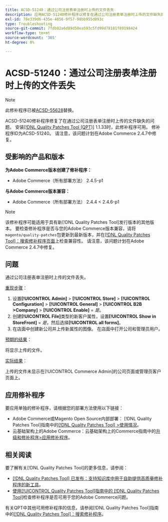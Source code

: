 ```yaml
---
title: ACSD-51240：通过公司注册表单注册时上传的文件丢失
description: 应用ACSD-51240修补程序以修复在通过公司注册表单注册时上传的文件缺失的Adobe Commerce问题。
exl-id: 78e339d6-435e-4856-9f57-98bb955d093c
type: Troubleshooting
source-git-commit: 7fdb02a6d89d50ea593c5fd99d78101f89198424
workflow-type: tm+mt
source-wordcount: '365'
ht-degree: 0%

---
```


# ACSD-51240：通过公司注册表单注册时上传的文件丢失

>[!NOTE]
>
>此修补程序已被[ACSD-55628](/help/tools/quality-patches-tool/patches-available-in-qpt/v1-1-42/acsd-55628-upload-file-company-registration-form-replace-file-customer-attribute-storefront.md)替换。

ACSD-51240修补程序修复了在通过公司注册表单注册时上传的文件缺失的问题。 安装[[!DNL Quality Patches Tool (QPT)]](https://experienceleague.adobe.com/zh-hans/docs/commerce-operations/tools/quality-patches-tool/quality-patches-tool-to-self-serve-quality-patches) 1.1.33时，此修补程序可用。 修补程序ID为ACSD-51240。 请注意，该问题计划在Adobe Commerce 2.4.7中修复。

## 受影响的产品和版本

**为Adobe Commerce版本创建了修补程序：**

* Adobe Commerce（所有部署方法） 2.4.5-p1

**与Adobe Commerce版本兼容：**

* Adobe Commerce（所有部署方法） 2.4.4 &lt; 2.4.6-p1

>[!NOTE]
>
>该修补程序可能适用于具有新[!DNL Quality Patches Tool]发行版本的其他版本。 要检查修补程序是否与您的Adobe Commerce版本兼容，请将`magento/quality-patches`包更新到最新版本，并在[[!DNL Quality Patches Tool]：搜索修补程序页面](<https://experienceleague.adobe.com/tools/commerce-quality-patches/index.html?lang=zh-Hans>)上检查兼容性。 请注意，该问题计划在Adobe Commerce 2.4.7中修复。

## 问题

通过公司注册表单注册时上传的文件丢失。

<u>重现步骤</u>：

1. 设置&#x200B;**[!UICONTROL Admin]** > **[!UICONTROL Store]** > **[!UICONTROL Configuration]** > **[!UICONTROL General]** > **[!UICONTROL B2B >Company]** > **[!UICONTROL Enable]** = *是*。
1. 创建&#x200B;**[!UICONTROL File]**&#x200B;类型的新客户属性，设置&#x200B;**[!UICONTROL Show in StoreFront]** = *是*，然后选择&#x200B;**[!UICONTROL all forms]**。
1. 在店面中创建新公司并上传新属性的图像。
在店面中打开公司和管理员用户。

<u>预期的结果</u>：

将显示上传的文件。

<u>实际结果</u>：

上传的文件未显示在[!UICONTROL Commerce Admin]的公司页面或管理员客户页面上。

## 应用修补程序

要应用单独的修补程序，请根据您的部署方法使用以下链接：

* Adobe Commerce或Magento Open Source内部部署： [!DNL Quality Patches Tool]指南中的[[!DNL Quality Patches Tool] >使用情况](/help/tools/quality-patches-tool/usage.md)。
* 云基础架构上的Adobe Commerce：云基础架构上的Commerce指南中的[升级和修补程序>应用修补程序](https://experienceleague.adobe.com/docs/commerce-cloud-service/user-guide/develop/upgrade/apply-patches.html?lang=zh-Hans)。

## 相关阅读

要了解有关[!DNL Quality Patches Tool]的更多信息，请参阅：

* [[!DNL Quality Patches Tool] 已发布：支持知识库中用于自助提供高质量修补程序的新工具](https://experienceleague.adobe.com/zh-hans/docs/commerce-operations/tools/quality-patches-tool/quality-patches-tool-to-self-serve-quality-patches)。
* [使用[!UICONTROL Quality Patches Tool]指南中的 [!DNL Quality Patches Tool]](/help/tools/quality-patches-tool/patches-available-in-qpt/check-patch-for-magento-issue-with-magento-quality-patches.md)检查修补程序是否可用于您的Adobe Commerce问题。


有关QPT中其他可用修补程序的信息，请参阅[!DNL Quality Patches Tool]指南中的[[!DNL Quality Patches Tool]：搜索修补程序](https://experienceleague.adobe.com/tools/commerce-quality-patches/index.html?lang=zh-Hans)。
